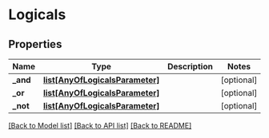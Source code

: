 # Logicals

## Properties
Name | Type | Description | Notes
------------ | ------------- | ------------- | -------------
**_and** | [**list[AnyOfLogicalsParameter]**](AnyOfLogicalsParameter.md) |  | [optional] 
**_or** | [**list[AnyOfLogicalsParameter]**](AnyOfLogicalsParameter.md) |  | [optional] 
**_not** | [**list[AnyOfLogicalsParameter]**](AnyOfLogicalsParameter.md) |  | [optional] 

[[Back to Model list]](../README.md#documentation-for-models) [[Back to API list]](../README.md#documentation-for-api-endpoints) [[Back to README]](../README.md)


